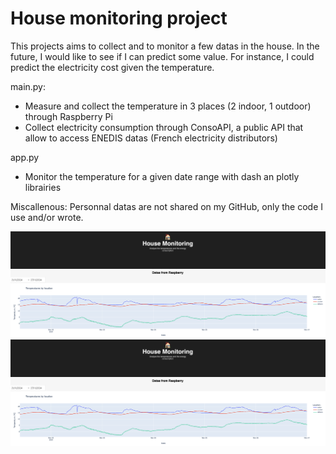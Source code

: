 # House monitoring project

This projects aims to collect and to monitor a few datas in the house.
In the future, I would like to see if I can predict some value. For instance, I could predict the electricity cost given the temperature.

main.py:
- Measure and collect the temperature in 3 places (2 indoor, 1 outdoor) through Raspberry Pi
- Collect electricity consumption through ConsoAPI, a public API that allow to access ENEDIS datas (French electricity distributors)

app.py
- Monitor the temperature for a given date range with dash an plotly librairies


Miscallenous:
Personnal datas are not shared on my GitHub, only the code I use and/or wrote.

![Screenshot1](https://github.com/Rgaboriau/House-Monitoring/blob/main/view/Capture%20d%E2%80%99%C3%A9cran%20app.py%201.png)
![Screenshot2](https://github.com/Rgaboriau/House-Monitoring/blob/main/view/Capture%20d%E2%80%99%C3%A9cran%20app.py%201.png)
